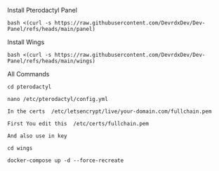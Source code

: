 Install Pterodactyl Panel

```bash <(curl -s https://raw.githubusercontent.com/DevrdxDev/Dev-Panel/refs/heads/main/panel)```

Install Wings 

```bash <(curl -s https://raw.githubusercontent.com/DevrdxDev/Dev-Panel/refs/heads/main/wings)```


All Commands

```cd pterodactyl```

```nano /etc/pterodactyl/config.yml```

```In the certs  /etc/letsencrypt/live/your-domain.com/fullchain.pem```

```First You edit this  /etc/certs/fullchain.pem```

```And also use in key```


```cd wings```

```docker-compose up -d --force-recreate```

